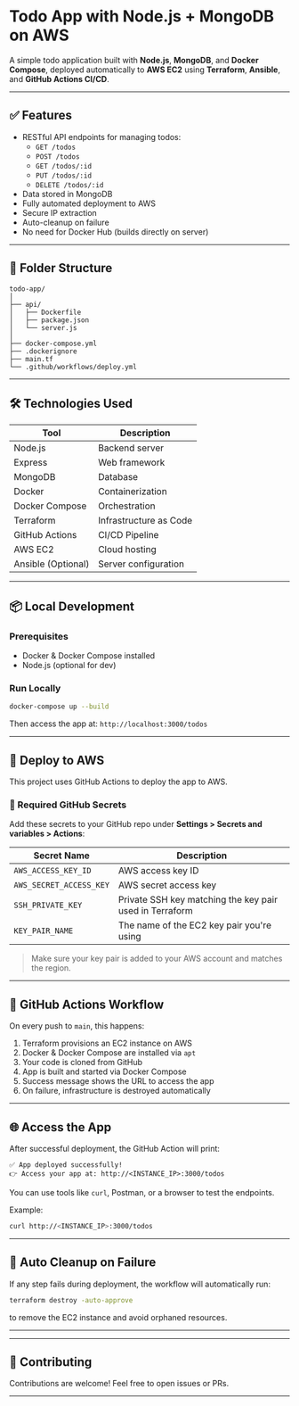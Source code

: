 # Todo App with Node.js + MongoDB on AWS

A simple todo application built with **Node.js**, **MongoDB**, and **Docker Compose**, deployed automatically to **AWS EC2** using **Terraform**, **Ansible**, and **GitHub Actions CI/CD**.

---

## ✅ Features

- RESTful API endpoints for managing todos:
  - `GET /todos`
  - `POST /todos`
  - `GET /todos/:id`
  - `PUT /todos/:id`
  - `DELETE /todos/:id`
- Data stored in MongoDB
- Fully automated deployment to AWS
- Secure IP extraction
- Auto-cleanup on failure
- No need for Docker Hub (builds directly on server)

---

## 🧾 Folder Structure

```
todo-app/
│
├── api/
│   ├── Dockerfile
│   ├── package.json
│   └── server.js
│
├── docker-compose.yml
├── .dockerignore
├── main.tf
└── .github/workflows/deploy.yml
```

---

## 🛠️ Technologies Used

| Tool | Description |
|------|-------------|
| Node.js | Backend server |
| Express | Web framework |
| MongoDB | Database |
| Docker | Containerization |
| Docker Compose | Orchestration |
| Terraform | Infrastructure as Code |
| GitHub Actions | CI/CD Pipeline |
| AWS EC2 | Cloud hosting |
| Ansible (Optional) | Server configuration |

---

## 📦 Local Development

### Prerequisites

- Docker & Docker Compose installed
- Node.js (optional for dev)

### Run Locally

```bash
docker-compose up --build
```

Then access the app at: `http://localhost:3000/todos`

---

## 🚀 Deploy to AWS

This project uses GitHub Actions to deploy the app to AWS.

### 🔐 Required GitHub Secrets

Add these secrets to your GitHub repo under **Settings > Secrets and variables > Actions**:

| Secret Name             | Description                                                                 |
|-------------------------|-----------------------------------------------------------------------------|
| `AWS_ACCESS_KEY_ID`     | AWS access key ID                                                           |
| `AWS_SECRET_ACCESS_KEY` | AWS secret access key                                                       |
| `SSH_PRIVATE_KEY`       | Private SSH key matching the key pair used in Terraform                     |
| `KEY_PAIR_NAME`         | The name of the EC2 key pair you're using                                   |

> Make sure your key pair is added to your AWS account and matches the region.

---

## 🧪 GitHub Actions Workflow

On every push to `main`, this happens:

1. Terraform provisions an EC2 instance on AWS
2. Docker & Docker Compose are installed via `apt`
3. Your code is cloned from GitHub
4. App is built and started via Docker Compose
5. Success message shows the URL to access the app
6. On failure, infrastructure is destroyed automatically

---

## 🌐 Access the App

After successful deployment, the GitHub Action will print:

```
✅ App deployed successfully!
👉 Access your app at: http://<INSTANCE_IP>:3000/todos
```

You can use tools like `curl`, Postman, or a browser to test the endpoints.

Example:

```bash
curl http://<INSTANCE_IP>:3000/todos
```

---

## 🧹 Auto Cleanup on Failure

If any step fails during deployment, the workflow will automatically run:

```bash
terraform destroy -auto-approve
```

to remove the EC2 instance and avoid orphaned resources.

---

---

## 🤝 Contributing

Contributions are welcome! Feel free to open issues or PRs.

---
